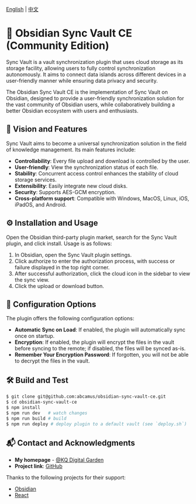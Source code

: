 [English](README.md) | [中文](README.zh_cn.md)

# 🌟 Obsidian Sync Vault CE (Community Edition)

Sync Vault is a vault synchronization plugin that uses cloud storage as its storage facility, allowing users to fully control synchronization autonomously. It aims to connect data islands across different devices in a user-friendly manner while ensuring data privacy and security.

The Obsidian Sync Vault CE is the implementation of Sync Vault on Obsidian, designed to provide a user-friendly synchronization solution for the vast community of Obsidian users, while collaboratively building a better Obsidian ecosystem with users and enthusiasts.

## 🎯 Vision and Features

Sync Vault aims to become a universal synchronization solution in the field of knowledge management. Its main features include:

- **Controllability**: Every file upload and download is controlled by the user.
- **User-friendly**: View the synchronization status of each file.
- **Stability**: Concurrent access control enhances the stability of cloud storage services.
- **Extensibility**: Easily integrate new cloud disks.
- **Security**: Supports AES-GCM encryption.
- **Cross-platform support**: Compatible with Windows, MacOS, Linux, iOS, iPadOS, and Android.

## ⚙️ Installation and Usage
Open the Obsidian third-party plugin market, search for the Sync Vault plugin, and click install. Usage is as follows:

1. In Obsidian, open the Sync Vault plugin settings.
2. Click authorize to enter the authorization process, with success or failure displayed in the top right corner.
3. After successful authorization, click the cloud icon in the sidebar to view the sync view.
4. Click the upload or download button.

## 🔧 Configuration Options

The plugin offers the following configuration options:

- **Automatic Sync on Load**: If enabled, the plugin will automatically sync once on startup.
- **Encryption**: If enabled, the plugin will encrypt the files in the vault before syncing to the remote; if disabled, the files will be synced as-is.
- **Remember Your Encryption Password**: If forgotten, you will not be able to decrypt the files in the vault.

## 🛠️ Build and Test

```bash
$ git clone git@github.com:abcamus/obsidian-sync-vault-ce.git
$ cd obsidian-sync-vault-ce
$ npm install
$ npm run dev   # watch changes
$ npm run build # build
$ npm run deploy # deploy plugin to a default vault (see `deploy.sh`)
```

## 📬 Contact and Acknowledgments

- **My homepage** - [@KQ Digital Garden](https://kqiu.top/about/)
- **Project link**: [GitHub](https://github.com/abcamus/obsidian-sync-vault-ce)

Thanks to the following projects for their support:

- [Obsidian](https://obsidian.md/)
- [React](https://react.dev/)